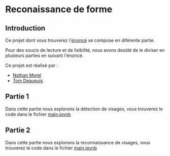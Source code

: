 # Reconaissance de forme

## Introduction

Ce projet dont vous trouverez l'[énoncé](./Projet_ReconnaissanceFormes.pdf) se compose en diférente partie.

Pour des soucis de lecture et de lisibilité, nous avons desidé de le diviser en plusieurs parties en suivant l'énoncé.

Ce projet est réalisé par :

- [Nathan Morel](./)
- [Tom Deaupuis](./)

## Partie 1

Dans cette partie nous explorons la détection de visages, vous trouverez le code dans le fichier [main.ipynb](./Detection_Visage/main.ipynb)

## Partie 2

Dans cette partie nous explorons la reconnaissance de visages, vous trouverez le code dans le fichier [main.ipynb](./Reconnaissance_Visage/main.ipynb)

